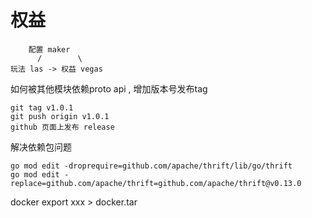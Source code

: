 # 权益
```
    配置 maker
      /        \
玩法 las -> 权益 vegas
```

如何被其他模块依赖proto api , 增加版本号发布tag
```
git tag v1.0.1
git push origin v1.0.1
github 页面上发布 release
```

解决依赖包问题
```
go mod edit -droprequire=github.com/apache/thrift/lib/go/thrift
go mod edit -replace=github.com/apache/thrift=github.com/apache/thrift@v0.13.0
```

docker export xxx > docker.tar
